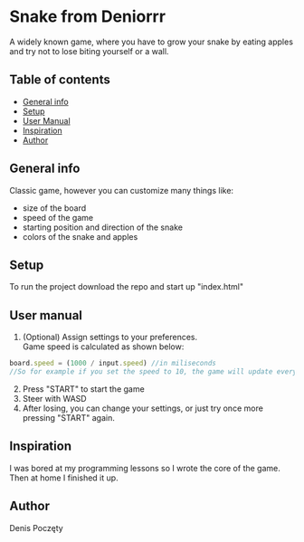 # Snake from Deniorrr
A widely known game, where you have to grow your snake by eating apples and try not to lose biting yourself or a wall. 
## Table of contents
* [General info](#general-info)
* [Setup](#setup)
* [User Manual](#user-manual)
* [Inspiration](#Inspiration)
* [Author](#author)

## General info
Classic game, however you can customize many things like:
* size of the board
* speed of the game
* starting position and direction of the snake
* colors of the snake and apples
	
## Setup
To run the project download the repo and start up "index.html"

## User manual
1. (Optional) Assign settings to your preferences.  
Game speed is calculated as shown below:
```js
board.speed = (1000 / input.speed) //in miliseconds
//So for example if you set the speed to 10, the game will update every 100 miliseconds
```
2. Press "START" to start the game
3. Steer with WASD
4. After losing, you can change your settings, or just try once more pressing "START" again.  

## Inspiration
I was bored at my programming lessons so I wrote the core of the game. Then at home I finished it up.
## Author
Denis Poczęty 
